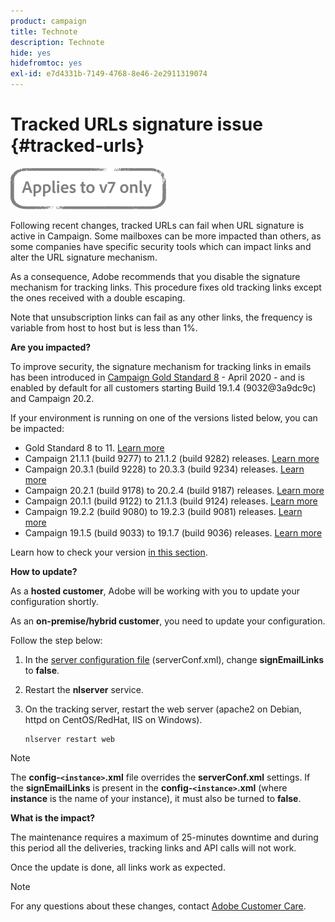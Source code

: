 ```yaml
---
product: campaign
title: Technote
description: Technote
hide: yes
hidefromtoc: yes
exl-id: e7d4331b-7149-4768-8e46-2e2911319074
---
```

# Tracked URLs signature issue {#tracked-urls}

![](../../assets/v7-only.svg)

Following recent changes, tracked URLs can fail when URL signature is active in Campaign. Some mailboxes can be more impacted than others, as some companies have specific security tools which can impact links and alter the URL signature mechanism.

As a consequence, Adobe recommends that you disable the signature mechanism for tracking links. This procedure fixes old tracking links except the ones received with a double escaping.

Note that unsubscription links can fail as any other links, the frequency is variable from host to host but is less than 1%.

**Are you impacted?**

To improve security, the signature mechanism for tracking links in emails has been introduced in [Campaign Gold Standard 8](../../rn/using/gold-standard.md#gs8) - April 2020 - and is enabled by default for all customers starting Build 19.1.4 (9032@3a9dc9c) and Campaign 20.2.

If your environment is running on one of the versions listed below, you can be impacted:

* Gold Standard 8 to 11. [Learn more](../../rn/using/gold-standard.md#gs-8)
* Campaign 21.1.1 (build 9277) to 21.1.2 (build 9282) releases. [Learn more](../../rn/using/latest-release.md)
* Campaign 20.3.1 (build 9228) to 20.3.3 (build 9234) releases. [Learn more](../../rn/using/release--20-3.md)
* Campaign 20.2.1 (build 9178) to 20.2.4 (build 9187) releases. [Learn more](../../rn/using/release--20-2.md)
* Campaign 20.1.1 (build 9122) to 21.1.3 (build 9124) releases. [Learn more](../../rn/using/release--20-1.md)
* Campaign 19.2.2 (build 9080) to 19.2.3 (build 9081) releases. [Learn more](../../rn/using/release--19-2.md)
* Campaign 19.1.5 (build 9033) to 19.1.7 (build 9036) releases. [Learn more](../../rn/using/release--19-1.md)

Learn how to check your version [in this section](../../platform/using/launching-adobe-campaign.md#getting-your-campaign-version).

**How to update?**

As a **hosted customer**, Adobe will be working with you to update your configuration shortly.

As an **on-premise/hybrid customer**, you need to update your configuration.

Follow the step below:

1. In the [server configuration file](../../installation/using/the-server-configuration-file.md) (serverConf.xml), change **signEmailLinks** to **false**.
1. Restart the **nlserver** service.
1. On the tracking server, restart the web server (apache2 on Debian, httpd on CentOS/RedHat, IIS on Windows).

    ```
    nlserver restart web
    ```

>[!NOTE]
>
>The **config-`<instance>`.xml** file overrides the **serverConf.xml** settings. If the **signEmailLinks** is present in the  **config-`<instance>`.xml** (where **instance** is the name of your instance), it must also be turned to **false**.
>

**What is the impact?**

The maintenance requires a maximum of 25-minutes downtime and during this period all the deliveries, tracking links and API calls will not work.

Once the update is done, all links work as expected.

>[!NOTE]
>
>For any questions about these changes, contact [Adobe Customer Care](https://helpx.adobe.com/enterprise/admin-guide.html/enterprise/using/support-for-experience-cloud.ug.html).
>
